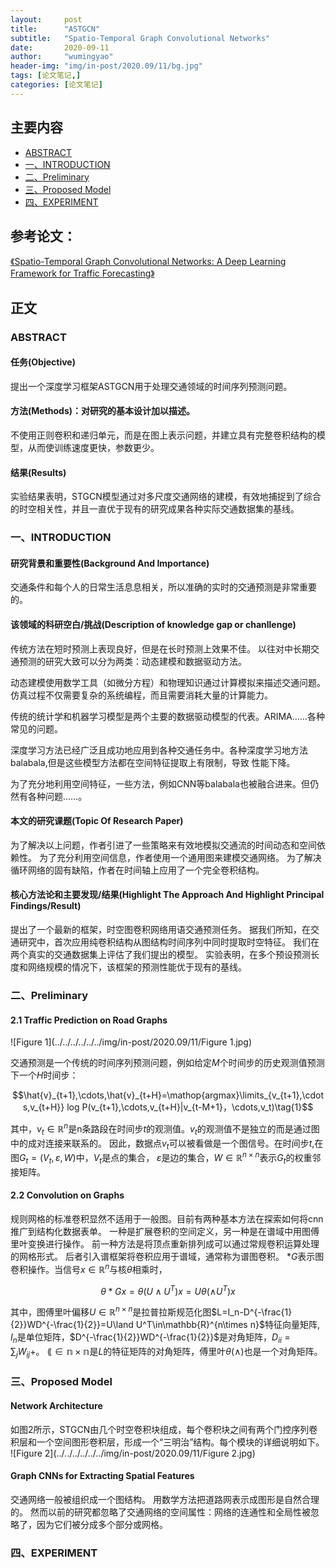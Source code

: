 ```yaml
---
layout:     post
title:      "ASTGCN"
subtitle:   "Spatio-Temporal Graph Convolutional Networks"
date:       2020-09-11
author:     "wumingyao"
header-img: "img/in-post/2020.09/11/bg.jpg"
tags: [论文笔记,]
categories: [论文笔记]
---
```


## 主要内容
* [ABSTRACT](#p1)
* [一、INTRODUCTION](#p2)
* [二、Preliminary](#p3)
* [三、Proposed Model](#p4)
* [四、EXPERIMENT](#p5)

## 参考论文：
[《Spatio-Temporal Graph Convolutional Networks: A Deep Learning Framework for Traffic Forecasting》](https://arxiv.org/pdf/1709.04875v4.pdf)

## 正文

###  <span id="p1">ABSTRACT</span>
#### 任务(Objective)
提出一个深度学习框架ASTGCN用于处理交通领域的时间序列预测问题。
#### 方法(Methods)：对研究的基本设计加以描述。
不使用正则卷积和递归单元，而是在图上表示问题，并建立具有完整卷积结构的模型，从而使训练速度更快，参数更少。
#### 结果(Results)
实验结果表明，STGCN模型通过对多尺度交通网络的建模，有效地捕捉到了综合的时空相关性，并且一直优于现有的研究成果各种实际交通数据集的基线。

###  <span id="p2">一、INTRODUCTION</span>
#### 研究背景和重要性(Background And Importance)
交通条件和每个人的日常生活息息相关，所以准确的实时的交通预测是非常重要的。
#### 该领域的科研空白/挑战(Description of knowledge gap or chanllenge)

传统方法在短时预测上表现良好，但是在长时预测上效果不佳。
以往对中长期交通预测的研究大致可以分为两类：动态建模和数据驱动方法。

动态建模使用数学工具（如微分方程）和物理知识通过计算模拟来描述交通问题。
仿真过程不仅需要复杂的系统编程，而且需要消耗大量的计算能力。

传统的统计学和机器学习模型是两个主要的数据驱动模型的代表。ARIMA……各种常见的问题。

深度学习方法已经广泛且成功地应用到各种交通任务中。各种深度学习地方法balabala,但是这些模型方法都在空间特征提取上有限制，导致
性能下降。

为了充分地利用空间特征，一些方法，例如CNN等balabala也被融合进来。但仍然有各种问题……。

#### 本文的研究课题(Topic Of Research Paper)
为了解决以上问题，作者引进了一些策略来有效地模拟交通流的时间动态和空间依赖性。
为了充分利用空间信息，作者使用一个通用图来建模交通网络。
为了解决循环网络的固有缺陷，作者在时间轴上应用了一个完全卷积结构。

#### 核心方法论和主要发现/结果(Highlight The Approach And Highlight Principal Findings/Result)
提出了一个最新的框架，时空图卷积网络用语交通预测任务。
据我们所知，在交通研究中，首次应用纯卷积结构从图结构时间序列中同时提取时空特征。
我们在两个真实的交通数据集上评估了我们提出的模型。
实验表明，在多个预设预测长度和网络规模的情况下，该框架的预测性能优于现有的基线。
###  <span id="p3">二、Preliminary</span>

#### 2.1 Traffic Prediction on Road Graphs
![Figure 1](../../../../../../img/in-post/2020.09/11/Figure 1.jpg)

交通预测是一个传统的时间序列预测问题，例如给定$M$个时间步的历史观测值预测下一个$H$时间步：

$$\hat{v}_{t+1},\cdots,\hat{v}_{t+H}=\mathop{argmax}\limits_{v_{t+1},\cdots,v_{t+H}} log P(v_{t+1},\cdots,v_{t+H}|v_{t-M+1}，\cdots,v_t)\tag{1}$$

其中，$v_t\in\mathbb{R}^n$是n条路段在时间步$t$的观测值。$v_t$的观测值不是独立的而是通过图中的成对连接来联系的。
因此，数据点$v_t$可以被看做是一个图信号。在时间步$t$,在图$G_t=(V_t,\varepsilon,W)$中，$V_t$是点的集合，
$\varepsilon$是边的集合，$W\in\mathbb{R}^{n\times n}$表示$G_t$的权重邻接矩阵。

#### 2.2 Convolution on Graphs
规则网格的标准卷积显然不适用于一般图。目前有两种基本方法在探索如何将cnn推广到结构化数据表单。
一种是扩展卷积的空间定义，另一种是在谱域中用图傅里叶变换进行操作。
前一种方法是将顶点重新排列成可以通过常规卷积运算处理的网格形式。
后者引入谱框架将卷积应用于谱域，通常称为谱图卷积。
$*G$表示图卷积操作。当信号$x\in\mathbb{R}^n$与核$\theta$相乘时，

$$\theta*G x=\theta(U\land U^T)x=U\theta(\land U^T)x\tag{2}$$

其中，图傅里叶偏移$U\in\mathbb{R}^{n\times n}$是拉普拉斯规范化图$L=I_n-D^{-\frac{1}{2}}WD^{-\frac{1}{2}}=U\land U^T\in\mathbb{R}^{n\times n}$特征向量矩阵,
$I_n$是单位矩阵，$D^{-\frac{1}{2}}WD^{-\frac{1}{2}}$是对角矩阵，$D_{ii}=\sum_jW_{ij}+$。
$\lang\in\mathbb{n\times n}$是$L$的特征矩阵的对角矩阵，傅里叶$\theta(\land)$也是一个对角矩阵。
###  <span id="p4">三、Proposed Model</span>
#### Network Architecture
如图2所示，STGCN由几个时空卷积块组成，每个卷积块之间有两个门控序列卷积层和一个空间图形卷积层，形成一个“三明治”结构。每个模块的详细说明如下。
![Figure 2](../../../../../../img/in-post/2020.09/11/Figure 2.jpg)

#### Graph CNNs for Extracting Spatial Features
交通网络一般被组织成一个图结构。
用数学方法把道路网表示成图形是自然合理的。
然而以前的研究都忽略了交通网络的空间属性：网络的连通性和全局性被忽略了，因为它们被分成多个部分或网格。
###  <span id="p5">四、EXPERIMENT</span>
